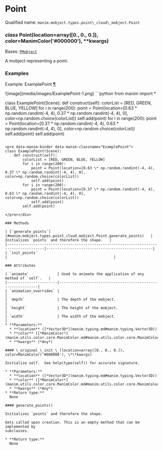 # Point

Qualified name: `manim.mobject.types.point\_cloud\_mobject.Point`

### *class* Point(location=array([0., 0., 0.]), color=ManimColor('#000000'), \*\*kwargs)

Bases: [`PMobject`](manim.mobject.types.point_cloud_mobject.PMobject.md#manim.mobject.types.point_cloud_mobject.PMobject)

A mobject representing a point.

### Examples

<div id="examplepoint" class="admonition admonition-manim-example">
<p class="admonition-title">Example: ExamplePoint <a class="headerlink" href="#examplepoint">¶</a></p>![image](media/images/ExamplePoint-1.png)
```python
from manim import *

class ExamplePoint(Scene):
    def construct(self):
        colorList = [RED, GREEN, BLUE, YELLOW]
        for i in range(200):
            point = Point(location=[0.63 * np.random.randint(-4, 4), 0.37 * np.random.randint(-4, 4), 0], color=np.random.choice(colorList))
            self.add(point)
        for i in range(200):
            point = Point(location=[0.37 * np.random.randint(-4, 4), 0.63 * np.random.randint(-4, 4), 0], color=np.random.choice(colorList))
            self.add(point)
        self.add(point)
```

<pre data-manim-binder data-manim-classname="ExamplePoint">
class ExamplePoint(Scene):
    def construct(self):
        colorList = [RED, GREEN, BLUE, YELLOW]
        for i in range(200):
            point = Point(location=[0.63 \* np.random.randint(-4, 4), 0.37 \* np.random.randint(-4, 4), 0], color=np.random.choice(colorList))
            self.add(point)
        for i in range(200):
            point = Point(location=[0.37 \* np.random.randint(-4, 4), 0.63 \* np.random.randint(-4, 4), 0], color=np.random.choice(colorList))
            self.add(point)
        self.add(point)

</pre></div>

### Methods

| [`generate_points`](#manim.mobject.types.point_cloud_mobject.Point.generate_points)   | Initializes `points` and therefore the shape.   |
|---------------------------------------------------------------------------------------|-------------------------------------------------|
| `init_points`                                                                         |                                                 |

### Attributes

| `animate`             | Used to animate the application of any method of `self`.   |
|-----------------------|------------------------------------------------------------|
| `animation_overrides` |                                                            |
| `depth`               | The depth of the mobject.                                  |
| `height`              | The height of the mobject.                                 |
| `width`               | The width of the mobject.                                  |
* **Parameters:**
  * **location** ([*Vector3D*](manim.typing.md#manim.typing.Vector3D))
  * **color** ([*ManimColor*](manim.utils.color.core.ManimColor.md#manim.utils.color.core.ManimColor))
  * **kwargs** (*Any*)

#### \_original_\_init_\_(location=array([0., 0., 0.]), color=ManimColor('#000000'), \*\*kwargs)

Initialize self.  See help(type(self)) for accurate signature.

* **Parameters:**
  * **location** ([*Vector3D*](manim.typing.md#manim.typing.Vector3D))
  * **color** ([*ManimColor*](manim.utils.color.core.ManimColor.md#manim.utils.color.core.ManimColor))
  * **kwargs** (*Any*)
* **Return type:**
  None

#### generate_points()

Initializes `points` and therefore the shape.

Gets called upon creation. This is an empty method that can be implemented by
subclasses.

* **Return type:**
  None
